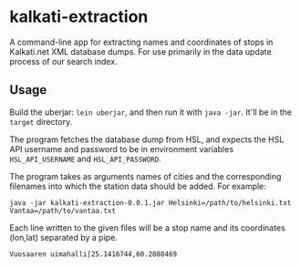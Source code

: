 # kalkati-extraction

A command-line app for extracting names and coordinates of stops in Kalkati.net XML database dumps.
For use primarily in the data update process of our search index.

## Usage

Build the uberjar: `lein uberjar`, and then run it with `java -jar`. It'll be in the `target` directory.

The program fetches the database dump from HSL, and expects the HSL API username and password to be in
environment variables `HSL_API_USERNAME` and `HSL_API_PASSWORD`.

The program takes as arguments names of cities and the corresponding filenames into which the station
data should be added. For example:

    java -jar kalkati-extraction-0.0.1.jar Helsinki=/path/to/helsinki.txt Vantaa=/path/to/vantaa.txt

Each line written to the given files will be a stop name and its coordinates (lon,lat) separated by a pipe.

    Vuosaaren uimahalli|25.1416744,60.2088469
